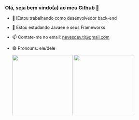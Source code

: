 ### Olá, seja bem vindo(a) ao meu Github 👋


- 🔭 IEstou trabalhando como desenvolvedor back-end
- 🌱 Estou estudando Javaee e seus Frameworks
- 📫 Contate-me no email: nevesdev.ti@gmail.com
- 😄 Pronouns: ele/dele


  <img height=200 align="center" wheight=100 src="https://github-readme-stats.vercel.app/api?username=Artur-Neves&show_icons=true&theme=transparent" />


  <img height=200 align="center" src="https://github-readme-stats.vercel.app/api/top-langs?username=Artur-Neves&layout=compact&langs_count=8&card_width=320&show_icons=true&theme=transparent" />


